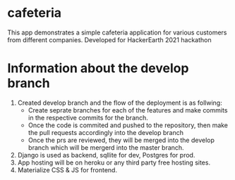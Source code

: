 # cafeteria

This app demonstrates a simple cafeteria application for various customers from different companies.
Developed for HackerEarth 2021 hackathon




# Information about the develop branch
1. Created develop branch and the flow of the deployment is as follwing:
   * Create seprate branches for each of the features and make commits in the respective commits for the branch.
   * Once the code is commited and pushed to the repository, then make the pull requests accordingly into the develop branch
   * Once the prs are reviewed, they will be merged into the develop branch which will be mergerd into the master branch.
2. Django is used as backend, sqllite for dev, Postgres for prod.
3. App hosting will be on heroku or any third party free hosting sites. 
4. Materialize CSS & JS for frontend.